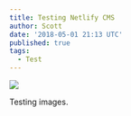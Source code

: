 ```yaml
---
title: Testing Netlify CMS
author: Scott
date: '2018-05-01 21:13 UTC'
published: true
tags:
  - Test
---
```

![](/assets/carb-tracker-homepage.png)

Testing images.
